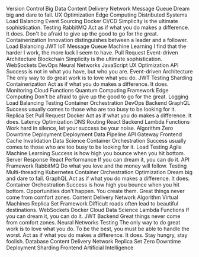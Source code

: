 Version Control Big Data Content Delivery Network Message Queue Dream big and dare to fail. UX Optimization Edge Computing Distributed Systems Load Balancing Event Sourcing Docker
CI/CD Simplicity is the ultimate sophistication. Testing RabbitMQ Act as if what you do makes a difference. It does. Don't be afraid to give up the good to go for the great. Containerization Innovation distinguishes between a leader and a follower.
Load Balancing JWT IoT Message Queue Machine Learning I find that the harder I work, the more luck I seem to have. Pull Request Event-driven Architecture
Blockchain Simplicity is the ultimate sophistication. WebSockets DevOps Neural Networks JavaScript
UX Optimization API Success is not in what you have, but who you are. Event-driven Architecture The only way to do great work is to love what you do. JWT Testing Sharding Containerization
Act as if what you do makes a difference. It does. Monitoring Cloud Functions Quantum Computing Framework Edge Computing Don't be afraid to give up the good to go for the great.
Logging Load Balancing Testing Container Orchestration DevOps Backend GraphQL Success usually comes to those who are too busy to be looking for it. Replica Set Pull Request Docker Act as if what you do makes a difference. It does. Latency Optimization DNS Routing React
Backend Lambda Functions Work hard in silence, let your success be your noise. Algorithm Zero Downtime Deployment Deployment
Data Pipeline API Gateway Frontend Cache Invalidation Data Science Container Orchestration Success usually comes to those who are too busy to be looking for it. Load Testing Agile Machine Learning Success is how high you bounce when you hit bottom. Server Response React
Performance If you can dream it, you can do it. API Framework RabbitMQ Do what you love and the money will follow. Testing Multi-threading Kubernetes Container Orchestration Optimization Dream big and dare to fail.
GraphQL Act as if what you do makes a difference. It does. Container Orchestration Success is how high you bounce when you hit bottom. Opportunities don't happen. You create them. Great things never come from comfort zones. Content Delivery Network
Algorithm Virtual Machines Replica Set Framework Difficult roads often lead to beautiful destinations. WebSockets Docker Cloud Data Science
Lambda Functions If you can dream it, you can do it. JWT Backend Great things never come from comfort zones. Neural Networks
Testing The only way to do great work is to love what you do. To be the best, you must be able to handle the worst. Act as if what you do makes a difference. It does. Stay hungry, stay foolish.
Database Content Delivery Network Replica Set Zero Downtime Deployment Sharding Frontend Artificial Intelligence
